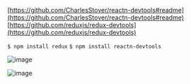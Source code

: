
[https://github.com/CharlesStover/reactn-devtools#readme](https://github.com/CharlesStover/reactn-devtools#readme)
[https://github.com/reduxjs/redux-devtools](https://github.com/reduxjs/redux-devtools)

`$ npm install redux`
`$ npm install reactn-devtools`

![image](https://gyazo.com/bfc2e482c5f14bb18de0c695a27c6752/thumb/1000)

![image](https://gyazo.com/04129f9cb2c1de8e71411bcc5f546078/thumb/1000)
